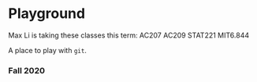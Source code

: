 # Playground

Max Li is taking these classes this term: AC207 AC209 STAT221 MIT6.844

A place to play with `git`.

### Fall 2020
